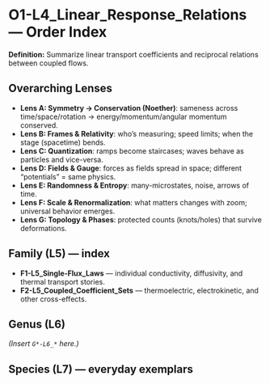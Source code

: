 # O1-L4_Linear_Response_Relations — Order Index
**Definition:** Summarize linear transport coefficients and reciprocal relations between coupled flows.

## Overarching Lenses

- **Lens A: Symmetry -> Conservation (Noether)**: sameness across time/space/rotation → energy/momentum/angular momentum conserved.
- **Lens B: Frames & Relativity**: who’s measuring; speed limits; when the stage (spacetime) bends.
- **Lens C: Quantization**: ramps become staircases; waves behave as particles and vice-versa.
- **Lens D: Fields & Gauge**: forces as fields spread in space; different “potentials” = same physics.
- **Lens E: Randomness & Entropy**: many-microstates, noise, arrows of time.
- **Lens F: Scale & Renormalization**: what matters changes with zoom; universal behavior emerges.
- **Lens G: Topology & Phases**: protected counts (knots/holes) that survive deformations.

## Family (L5) — index
- **F1-L5_Single-Flux_Laws** — individual conductivity, diffusivity, and thermal transport stories.
- **F2-L5_Coupled_Coefficient_Sets** — thermoelectric, electrokinetic, and other cross-effects.

## Genus (L6)
_(Insert `G*-L6_*` here.)_

## Species (L7) — everyday exemplars
